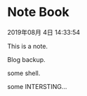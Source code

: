 # Note Book

2019年08月 4日 14:33:54

This is a note.  

Blog backup.  

some shell.  

some INTERSTING...
